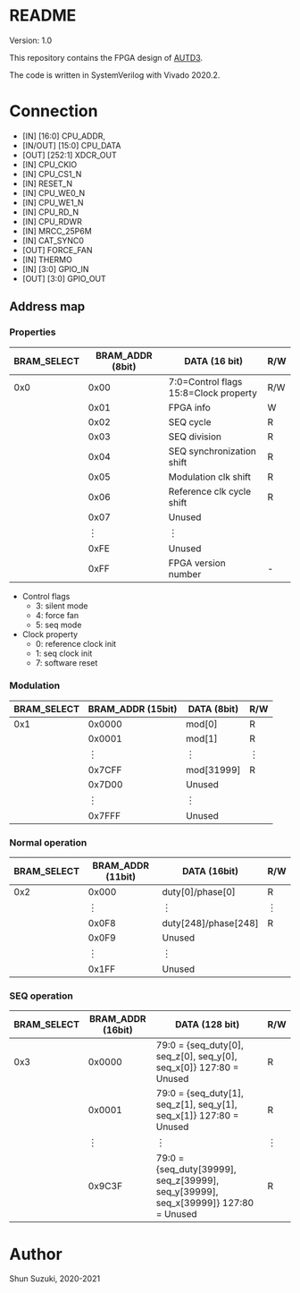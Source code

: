 # README

Version: 1.0

This repository contains the FPGA design of [AUTD3](https://hapislab.org/airborne-ultrasound-tactile-display?lang=en).

The code is written in SystemVerilog with Vivado 2020.2.

# Connection

* [IN] [16:0] CPU_ADDR,
* [IN/OUT] [15:0] CPU_DATA
* [OUT] [252:1] XDCR_OUT
* [IN] CPU_CKIO
* [IN] CPU_CS1_N
* [IN] RESET_N
* [IN] CPU_WE0_N
* [IN] CPU_WE1_N
* [IN] CPU_RD_N
* [IN] CPU_RDWR
* [IN] MRCC_25P6M
* [IN] CAT_SYNC0
* [OUT] FORCE_FAN
* [IN] THERMO
* [IN] [3:0] GPIO_IN
* [OUT] [3:0] GPIO_OUT

## Address map

### Properties

| BRAM_SELECT | BRAM_ADDR (8bit) | DATA (16 bit)                    | R/W |
|-------------|------------------|----------------------------------|-----|
| 0x0         | 0x00             | 7:0=Control flags<br>15:8=Clock property | R/W |
| 　          | 0x01             | FPGA info                         | W   |
| 　          | 0x02             | SEQ cycle                         | R   |
| 　          | 0x03             | SEQ division                      | R   |
| 　          | 0x04             | SEQ synchronization shift         | R   |
| 　          | 0x05             | Modulation clk shift              | R   |
| 　          | 0x06             | Reference clk cycle shift         | R  |
| 　          | 0x07             | Unused                           | 　  |
| 　          | ︙               | ︙                               | 　  |
| 　          | 0xFE             | Unused                           | 　  |
| 　          | 0xFF             | FPGA version number              | -   |

* Control flags
    * 3: silent mode
    * 4: force fan
    * 5: seq mode
* Clock property
    * 0: reference clock init
    * 1: seq clock init
    * 7: software reset

### Modulation

| BRAM_SELECT | BRAM_ADDR (15bit) | DATA (8bit) | R/W |
|-------------|-------------------|-------------|-----|
| 0x1         | 0x0000             | mod[0]      | R   |
| 　          | 0x0001             | mod[1]      | R   |
| 　          | ︙                | ︙          | ︙  |
| 　          | 0x7CFF             | mod[31999]   | R   |
| 　          | 0x7D00             | Unused      | 　  |
| 　          | ︙                | ︙          | 　  |
| 　          | 0x7FFF             | Unused      | 　  |

### Normal operation

| BRAM_SELECT | BRAM_ADDR (11bit) | DATA (16bit)        | R/W |
|-------------|-------------------|---------------------|-----|
| 0x2         | 0x000              | duty[0]/phase[0]     | R   |
| 　          | ︙                | ︙                  | ︙  |
| 　          | 0x0F8              | duty[248]/phase[248] | R   |
| 　          | 0x0F9              | Unused              | 　  |
| 　          | ︙                | ︙                  | 　  |
| 　          | 0x1FF              | Unused              | 　  |

### SEQ operation

| BRAM_SELECT | BRAM_ADDR (16bit) | DATA (128 bit)                                                                       | R/W |
|-------------|-------------------|--------------------------------------------------------------------------------------|-----|
| 0x3         | 0x0000            | 79:0 = {seq_duty[0], seq_z[0],   seq_y[0], seq_x[0]}      127:80 = Unused                 | R   |
| 　          | 0x0001            | 79:0 = {seq_duty[1], seq_z[1],   seq_y[1], seq_x[1]}      127:80 = Unused                 | R   |
| 　          | ︙                | ︙                                                                                   | ︙  |
| 　          | 0x9C3F            | 79:0 = {seq_duty[39999],   seq_z[39999], seq_y[39999], seq_x[39999]}      127:80 = Unused | R   |

# Author

Shun Suzuki, 2020-2021
